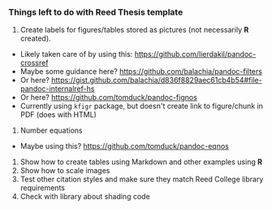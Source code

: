 ### Things left to do with Reed Thesis template

1. Create labels for figures/tables stored as pictures (not necessarily **R** created).
  - Likely taken care of by using this:  <https://github.com/lierdakil/pandoc-crossref>
  - Maybe some guidance here?  <https://github.com/balachia/pandoc-filters>
  - Or here? <https://gist.github.com/balachia/d836f8829aec61cb4b54#file-pandoc-internalref-hs>
  - Or here? <https://github.com/tomduck/pandoc-fignos>
  - Currently using `kfigr` package, but doesn't create link to figure/chunk in PDF (does with HTML)
1. Number equations
  - Maybe using this? <https://github.com/tomduck/pandoc-eqnos>
1. Show how to create tables using Markdown and other examples using **R**
1. Show how to scale images
1. Test other citation styles and make sure they match Reed College library requirements
1. Check with library about shading code
